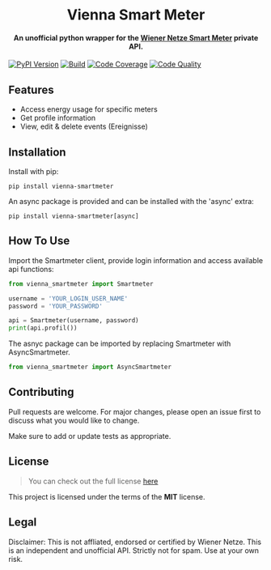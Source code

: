 <h1 align="center">
  Vienna Smart Meter
</h1>
<h4 align="center">An unofficial python wrapper for the <a href="https://www.wienernetze.at/smartmeter" target="_blank">Wiener Netze Smart Meter</a> private API.
</h4>

[![PyPI Version](https://img.shields.io/pypi/v/vienna-smartmeter)](https://pypi.org/project/vienna-smartmeter/)
[![Build](https://github.com/platysma/vienna-smartmeter/actions/workflows/build.yml/badge.svg)](https://github.com/platysma/vienna-smartmeter/actions/workflows/build.yml)
[![Code Coverage](https://codecov.io/gh/platysma/vienna-smartmeter/branch/main/graph/badge.svg)](https://codecov.io/gh/platysma/vienna-smartmeter)
[![Code Quality](https://api.codeclimate.com/v1/badges/3130fa0ba3b7993fbf0a/maintainability)](https://codeclimate.com/github/platysma/vienna-smartmeter)

## Features

- Access energy usage for specific meters
- Get profile information
- View, edit & delete events (Ereignisse)

## Installation

Install with pip:

`pip install vienna-smartmeter`

An async package is provided and can be installed with the 'async' extra:

`pip install vienna-smartmeter[async]`

## How To Use

Import the Smartmeter client, provide login information and access available api functions:

```python
from vienna_smartmeter import Smartmeter

username = 'YOUR_LOGIN_USER_NAME'
password = 'YOUR_PASSWORD'

api = Smartmeter(username, password)
print(api.profil())
```

The asnyc package can be imported by replacing Smartmeter with AsyncSmartmeter.

```python
from vienna_smartmeter import AsyncSmartmeter

```

## Contributing

Pull requests are welcome. For major changes, please open an issue first to discuss what you would like to change.

Make sure to add or update tests as appropriate.

## License

> You can check out the full license [here](https://github.com/platysma/vienna-smartmeter/blob/main/LICENSE)

This project is licensed under the terms of the **MIT** license.

## Legal

Disclaimer: This is not affliated, endorsed or certified by Wiener Netze. This is an independent and unofficial API. Strictly not for spam. Use at your own risk.
